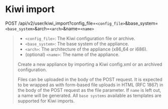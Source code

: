 # Kiwi import

POST /api/v2/user/kiwi_import?config_file=`<config_file>`&base_system=`<base_system>`&arch=`<arch>`&name=`<name>`
> * `<config_file>`: The Kiwi configuration file or archive.
> * `<base_system>`: The base system of the appliance.
> * `<arch>`: The architecture of the appliance (x86_64 or i686).
> * (optional) `<name>`: The name of the appliance.
>
> Create a new appliance by importing a Kiwi config.xml or an archived configuration.
>
> Files can be uploaded in the body of the POST request. It is expected to be wrapped as with form-based file uploads in HTML (RFC 1867) in the body of the POST request as the file parameter.
> If `name` is left out, a name will be generated. All `base systems` available as templates are supported for Kiwi imports.

